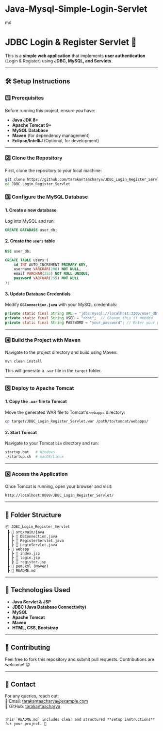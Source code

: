 # Java-Mysql-Simple-Login-Servlet

md
# JDBC Login & Register Servlet 🚀

This is a **simple web application** that implements **user authentication** (Login & Register) using **JDBC, MySQL, and Servlets**.

---

## 🛠️ Setup Instructions

### 1️⃣ Prerequisites
Before running this project, ensure you have:
- **Java JDK 8+**
- **Apache Tomcat 9+**
- **MySQL Database**
- **Maven** (for dependency management)
- **Eclipse/IntelliJ** (Optional, for development)

---

### 2️⃣ Clone the Repository
First, clone the repository to your local machine:
```sh
git clone https://github.com/tarakantaacharya/JDBC_Login_Register_Servlet.git
cd JDBC_Login_Register_Servlet
```


### 3️⃣ Configure the MySQL Database

#### **1. Create a new database**
Log into MySQL and run:
```sql
CREATE DATABASE user_db;
```

#### **2. Create the `users` table**
```sql
USE user_db;

CREATE TABLE users (
    id INT AUTO_INCREMENT PRIMARY KEY,
    username VARCHAR(100) NOT NULL,
    email VARCHAR(255) NOT NULL UNIQUE,
    password VARCHAR(255) NOT NULL
);
```

#### **3. Update Database Credentials**
Modify **`DBConnection.java`** with your MySQL credentials:
```java
private static final String URL = "jdbc:mysql://localhost:3306/user_db";
private static final String USER = "root";  // Change this if needed
private static final String PASSWORD = "your_password"; // Enter your password
```

---

### 4️⃣ Build the Project with Maven
Navigate to the project directory and build using Maven:
```sh
mvn clean install
```
This will generate a `.war` file in the `target` folder.

---

### 5️⃣ Deploy to Apache Tomcat
#### **1. Copy the `.war` file to Tomcat**
Move the generated WAR file to Tomcat's `webapps` directory:
```sh
cp target/JDBC_Login_Register_Servlet.war /path/to/tomcat/webapps/
```

#### **2. Start Tomcat**
Navigate to your Tomcat `bin` directory and run:
```sh
startup.bat   # Windows
./startup.sh  # macOS/Linux
```

---

### 6️⃣ Access the Application
Once Tomcat is running, open your browser and visit:
```
http://localhost:8080/JDBC_Login_Register_Servlet/
```

---

## 📜 Folder Structure
```
📦 JDBC_Login_Register_Servlet
 ┣ 📂 src/main/java
 ┃ ┣ 📜 DBConnection.java
 ┃ ┣ 📜 RegisterServlet.java
 ┃ ┣ 📜 LoginServlet.java
 ┣ 📂 webapp
 ┃ ┣ 📜 index.jsp
 ┃ ┣ 📜 login.jsp
 ┃ ┣ 📜 register.jsp
 ┣ 📜 pom.xml (Maven)
 ┣ 📜 README.md
```

---

## 🎯 Technologies Used
- **Java Servlet & JSP**
- **JDBC (Java Database Connectivity)**
- **MySQL**
- **Apache Tomcat**
- **Maven**
- **HTML, CSS, Bootstrap**

---

## 🎉 Contributing
Feel free to fork this repository and submit pull requests. Contributions are welcome! 😊

---

## 📩 Contact
For any queries, reach out:  
📧 Email: tarakantaacharya@example.com  
🔗 GitHub: [tarakantaacharya](https://github.com/tarakantaacharya)
```

This `README.md` includes clear and structured **setup instructions** for your project. 🚀

